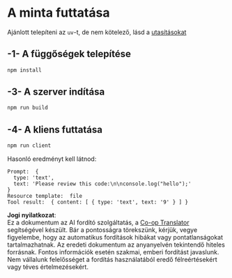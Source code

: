 <!--
CO_OP_TRANSLATOR_METADATA:
{
  "original_hash": "fae57a69c2b62cb7d92ff12da65f36c3",
  "translation_date": "2025-07-13T18:45:38+00:00",
  "source_file": "03-GettingStarted/02-client/solution/typescript/README.md",
  "language_code": "hu"
}
-->
# A minta futtatása

Ajánlott telepíteni az `uv`-t, de nem kötelező, lásd a [utasításokat](https://docs.astral.sh/uv/#highlights)

## -1- A függőségek telepítése

```bash
npm install
```

## -3- A szerver indítása

```bash
npm run build
```

## -4- A kliens futtatása

```sh
npm run client
```

Hasonló eredményt kell látnod:

```text
Prompt:  {
  type: 'text',
  text: 'Please review this code:\n\nconsole.log("hello");'
}
Resource template:  file
Tool result:  { content: [ { type: 'text', text: '9' } ] }
```

**Jogi nyilatkozat**:  
Ez a dokumentum az AI fordító szolgáltatás, a [Co-op Translator](https://github.com/Azure/co-op-translator) segítségével készült. Bár a pontosságra törekszünk, kérjük, vegye figyelembe, hogy az automatikus fordítások hibákat vagy pontatlanságokat tartalmazhatnak. Az eredeti dokumentum az anyanyelvén tekintendő hiteles forrásnak. Fontos információk esetén szakmai, emberi fordítást javaslunk. Nem vállalunk felelősséget a fordítás használatából eredő félreértésekért vagy téves értelmezésekért.